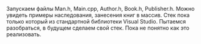Запускаем файлы Man.h, Main.cpp, Author.h, Book.h, Publisher.h. 
Можно увидеть примеры наследования, занесения книг в массив. Стек пока только который из стандартной библиотеки Visual Studio. 
Пытаемся разобраться, в будущем сделаем свой стек. Пока не понятно как это реализовать. 
